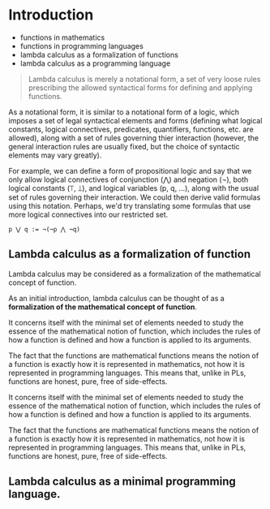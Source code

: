 # Introduction

- functions in mathematics
- functions in programming languages
- lambda calculus as a formalization of functions
- lambda calculus as a programming language


> Lambda calculus is merely a notational form, a set of very loose rules prescribing the allowed syntactical forms for defining and applying functions.

As a notational form, it is similar to a notational form of a logic, which imposes a set of legal syntactical elements and forms (defining what logical constants, logical connectives, predicates, quantifiers, functions, etc. are allowed), along with a set of rules governing thier interaction (however, the general interaction rules are usually fixed, but the choice of syntactic elements may vary greatly).

For example, we can define a form of propositional logic and say that we only allow logical connectives of conjunction (⋀) and negation (¬), both logical constants (⟙, ⟘), and logical variables (p, q, …), along with the usual set of rules governing their interaction. We could then derive valid formulas using this notation. Perhaps, we'd try translating some formulas that use more logical connectives into our restricted set.

`p ⋁ q := ¬(¬p ⋀ ¬q)`


## Lambda calculus as a formalization of function

Lambda calculus may be considered as a formalization of the mathematical concept of function.

As an initial introduction, lambda calculus can be thought of as a **formalization of the mathematical concept of function**.

It concerns itself with the minimal set of elements needed to study the essence of the mathematical notion of function, which includes the rules of how a function is defined and how a function is applied to its arguments.

The fact that the functions are mathematical functions means the notion of a function is exactly how it is represented in mathematics, not how it is represented in programming languages. This means that, unlike in PLs, functions are honest, pure, free of side-effects.



It concerns itself with the minimal set of elements needed to study the essence of the mathematical notion of function, which includes the rules of how a function is defined and how a function is applied to its arguments.

The fact that the functions are mathematical functions means the notion of a function is exactly how it is represented in mathematics, not how it is represented in programming languages. This means that, unlike in PLs, functions are honest, pure, free of side-effects.

## Lambda calculus as a minimal programming language.
